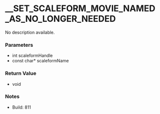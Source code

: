 # __SET_SCALEFORM_MOVIE_NAMED_AS_NO_LONGER_NEEDED

No description available.

### Parameters
* int scaleformHandle
* const char* scaleformName

### Return Value
* void

### Notes
* Build: 811

